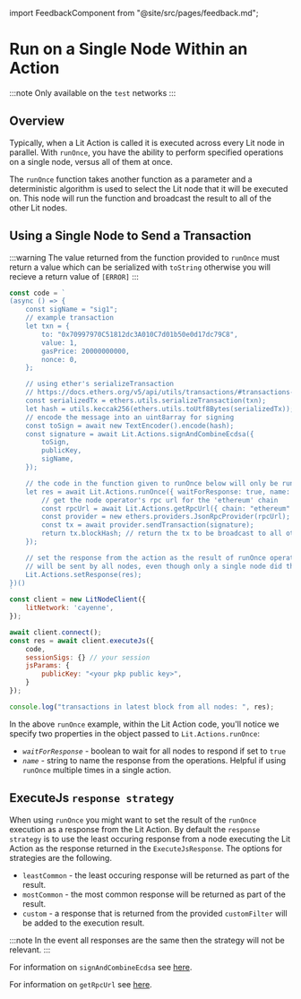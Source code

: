 import FeedbackComponent from "@site/src/pages/feedback.md";

# Run on a Single Node Within an Action

:::note
Only available on the `test` networks
:::

## Overview

Typically, when a Lit Action is called it is executed across every Lit node in parallel. With `runOnce`, you have the ability to perform specified operations on a single node, versus all of them at once.

The `runOnce` function takes another function as a parameter and a deterministic algorithm is used to select the Lit node that it will be executed on. This node will run the function and broadcast the result to all of the other Lit nodes.

## Using a Single Node to Send a Transaction

:::warning
The value returned from the function provided to `runOnce` must return a value which can be serialized with `toString` otherwise you will recieve a return value of `[ERROR]`
:::

```js
const code = `
(async () => {
    const sigName = "sig1";
    // example transaction
    let txn = {
        to: "0x70997970C51812dc3A010C7d01b50e0d17dc79C8",
        value: 1,
        gasPrice: 20000000000,
        nonce: 0,
    };

    // using ether's serializeTransaction
    // https://docs.ethers.org/v5/api/utils/transactions/#transactions--functions
    const serializedTx = ethers.utils.serializeTransaction(txn);
    let hash = utils.keccak256(ethers.utils.toUtf8Bytes(serializedTx));
    // encode the message into an uint8array for signing
    const toSign = await new TextEncoder().encode(hash);
    const signature = await Lit.Actions.signAndCombineEcdsa({
        toSign,
        publicKey,
        sigName,
    });

    // the code in the function given to runOnce below will only be run by one node
    let res = await Lit.Actions.runOnce({ waitForResponse: true, name: "txnSender" }, async () => {
        // get the node operator's rpc url for the 'ethereum' chain
        const rpcUrl = await Lit.Actions.getRpcUrl({ chain: "ethereum" });
        const provider = new ethers.providers.JsonRpcProvider(rpcUrl);
        const tx = await provider.sendTransaction(signature);
        return tx.blockHash; // return the tx to be broadcast to all other nodes
    });

    // set the response from the action as the result of runOnce operation
    // will be sent by all nodes, even though only a single node did the computation
    Lit.Actions.setResponse(res);
})()
`
const client = new LitNodeClient({
    litNetwork: 'cayenne',
});

await client.connect();
const res = await client.executeJs({
    code,
    sessionSigs: {} // your session
    jsParams: {
        publicKey: "<your pkp public key>",
    }
});

console.log("transactions in latest block from all nodes: ", res);
```
In the above `runOnce` example, within the Lit Action code, you'll notice we specify two properties in the object passed to `Lit.Actions.runOnce`:
- *`waitForResponse`* - boolean to wait for all nodes to respond if set to `true`
- *`name`* - string to name the response from the operations. Helpful if using `runOnce` multiple times in a single action.


## ExecuteJs `response strategy`

When using `runOnce` you might want to set the result of the `runOnce` execution as a response from the Lit Action. By default the `response strategy` is to use the least occuring response from a node executing the Lit Action as the response returned in the `ExecuteJsResponse`. The options for strategies are the following.

- `leastCommon` - the least occuring response will be returned as part of the result.
- `mostCommon` - the most common response will be returned as part of the result.
- `custom` - a response that is returned from the provided `customFilter` will be added to the execution result.

:::note
In the event all responses are the same then the strategy will not be relevant.
:::

For information on `signAndCombineEcdsa` see [here](./combining-signatures.md).

For information on `getRpcUrl` see [here](./get-rpc-url.md).
